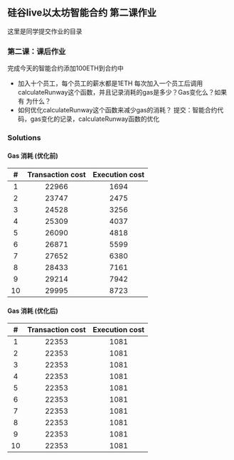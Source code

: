 ## 硅谷live以太坊智能合约 第二课作业
这里是同学提交作业的目录

### 第二课：课后作业
完成今天的智能合约添加100ETH到合约中
- 加入十个员工，每个员工的薪水都是1ETH
每次加入一个员工后调用calculateRunway这个函数，并且记录消耗的gas是多少？Gas变化么？如果有 为什么？
- 如何优化calculateRunway这个函数来减少gas的消耗？
提交：智能合约代码，gas变化的记录，calculateRunway函数的优化

### Solutions

#### Gas 消耗 (优化前)

| # | Transaction cost | Execution cost |
|:-:|:----------------:|:--------------:|
| 1 |22966|1694|
| 2 |23747|2475|
| 3 |24528|3256|
| 4 |25309|4037|
| 5 |26090|4818|
| 6 |26871|5599|
| 7 |27652|6380|
| 8 |28433|7161|
| 9 |29214|7942|
| 10 |29995|8723|

#### Gas 消耗 (优化后)

| # | Transaction cost | Execution cost |
|:-:|:----------------:|:--------------:|
| 1 |22353|1081|
| 2 |22353|1081|
| 3 |22353|1081|
| 4 |22353|1081|
| 5 |22353|1081|
| 6 |22353|1081|
| 7 |22353|1081|
| 8 |22353|1081|
| 9 |22353|1081|
| 10 |22353|1081|

